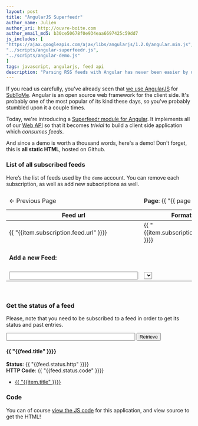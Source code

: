 ```yaml
---
layout: post
title: "AngularJS Superfeedr"
author_name: Julien
author_uri: http://ouvre-boite.com
author_email_md5: b30ce50678f0e934eaa6697425c59dd7
js_includes: [
"https://ajax.googleapis.com/ajax/libs/angularjs/1.2.0/angular.min.js",
"../scripts/angular-superfeedr.js",
"../scripts/angular-demo.js"
]
tags: javascript, angularjs, feed api
description: "Parsing RSS feeds with Angular has never been easier by using Superfeedr. Here's a tutorial on how to consume RSS with Angularjs"
---
```


If you read us carefully, you've already seen that [we use AngularJS](http://blog.superfeedr.com/subtome-progress/) for [SubToMe](https://www.subtome.com/#/). Angular is an open source web framework for the client side. It's probably one of the most popular of its kind these days, so you've probably stumbled upon it a couple times.

Today, we're introducing a [Superfeedr module for Angular](https://github.com/superfeedr/angular-superfeedr). It implements all of our [Web API](http://documentation.superfeedr.com/subscribers.html#webhooks) so that it becomes *trivial* to build a client side application which *consumes feeds*.

And since a demo is worth a thousand words, here's a demo! Don't forget, this is **all static HTML**, hosted on Github.

<div ng-app="demo-app">

<h3 id="list-of-all-subscribed-feeds">List of all subscribed feeds</h3>

<p>Here’s the list of feeds used by the <code>demo</code> account. You can remove each subscription, as well as add new subscriptions as well.</p>

   <div ng-controller="listCtrl">
    <table style="width: 100%">
      <thead>
        <tr>
          <td><span ng-click='previous()'>&larr; Previous Page</span></td>
          <td><strong>Page</strong>:   {{ "{{ page " }}}}
</td>
          <td></td>
          <td style="text-align:right;"><span ng-click='next()'>Next Page &rarr;</span></td>
        </tr>
        <tr>
          <th style="width: 350px"><strong>Feed url</strong></th>
          <th><strong>Format</strong></th>
          <th><strong>Endpoint</strong></th>
        </tr>
      </thead>
      <tbody>
        <tr ng-repeat="item in subscriptions" ng-controller="subscriptionController">
          <td ng-click="retrieve()">{{ "{{item.subscription.feed.url" }}}}</td>
          <td>{{ "{{item.subscription.format" }}}}</td>
          <td>{{ "{{item.subscription.endpoint" }}}}</td>
          <td><button ng-click="unsubscribe()">Unsubscribe</button></td>
        </tr>
        <form novalidate ng-submit="subscribe()">
          <tr>
            <td><h4>Add a new Feed:</h4></td>
          </tr>
          <tr>
            <td>
              <input style="width: 350px" name="topic" ng-model="topic" ng-required="true">
            </td>
            <td>
              <select name="format"  ng-model="format" ng-required="true" ng-options="format as format for format in formats">
              </select>
            </td>
            <td>
              <input  style="width: 200px" name="callback" ng-model="callback" ng-required="true">
            </td>
            <td>
              <input type="submit" value="Subscribe">
            </td>
          </tr>
        </form>
      </tbody>
    </table>
  </div>
<div>
<br>

<h3>Get the status of a feed</h3>
<p>
  Please, note that you need to be subscribed to a feed in order to get its status and past entries. 
</p>

<div ng-controller="retrieveCtrl">
  <form novalidate ng-submit="retrieve()">
    <input style="width: 350px" name="url" ng-model="url" ng-required="true">
    <input type="submit" value="Retrieve">
  </form>
  <div ng-show="feed">
    <h4>{{ "{{feed.title" }}}}</h4>
    <p>
      <strong>Status</strong>: {{ "{{feed.status.http" }}}}<br>
      <strong>HTTP Code</strong>: {{ "{{feed.status.code" }}}}
    </p>
    <ul>
      <li ng-repeat="item in feed.items"><a href="{{ "{{item.permalinkUrl" }}}}">{{ "{{item.title" }}}}</a></li>
    </ul>
  </div>
</div>
</div>

<h3>Code</h3>
<p>You can of course <a href="/scripts/angular-demo.js">view the JS code</a> for this application, and view source to get the HTML!</p>



